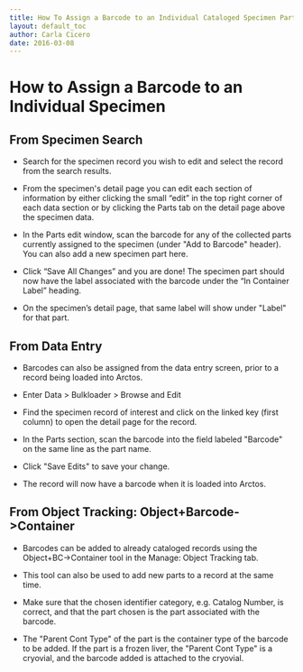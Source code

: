 ```yaml
---
title: How To Assign a Barcode to an Individual Cataloged Specimen Part
layout: default_toc
author: Carla Cicero
date: 2016-03-08
---
```

# How to Assign a Barcode to an Individual Specimen

## From Specimen Search

* Search for the specimen record you wish to edit and select the record from the search results.

* From the specimen's detail page you can edit each section of information by either clicking the small “edit” in the top right corner of each data section or by clicking the Parts tab on the detail page above the specimen data.

* In the Parts edit window, scan the barcode for any of the collected parts currently assigned to the specimen (under "Add to Barcode" header). You can also add a new specimen part here.

* Click “Save All Changes” and you are done! The specimen part should now have the label associated with the barcode under the “In Container Label” heading.

* On the specimen’s detail page, that same label will show under "Label" for that part.

## From Data Entry

* Barcodes can also be assigned from the data entry screen, prior to a record being loaded into Arctos.

* Enter Data > Bulkloader > Browse and Edit

* Find the specimen record of interest and click on the linked key (first column) to open the detail page for the record.

* In the Parts section, scan the barcode into the field labeled "Barcode" on the same line as the part name.

* Click "Save Edits" to save your change.

* The record will now have a barcode when it is loaded into Arctos.

## From Object Tracking: Object+Barcode->Container

* Barcodes can be added to already cataloged records using the Object+BC->Container tool in the Manage: Object Tracking tab.

* This tool can also be used to add new parts to a record at the same time.

* Make sure that the chosen identifier category, e.g. Catalog Number, is correct, and that the part chosen is the part associated with the barcode.

* The "Parent Cont Type" of the part is the container type of the barcode to be added. If the part is a frozen liver, the "Parent Cont Type" is a cryovial, and the barcode added is attached to the cryovial.





